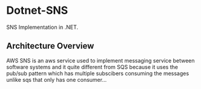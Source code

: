 # Dotnet-SNS
SNS Implementation in .NET.

## Architecture Overview
AWS SNS is an aws service used to implement messaging service between software systems and it quite different from SQS because it uses the pub/sub pattern which has multiple subscibers consuming the messages unlike sqs that only has one consumer…



